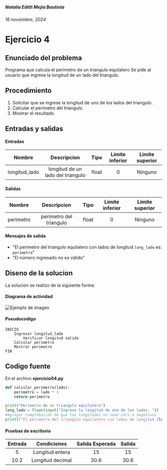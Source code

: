 ##### Natalia Edith Mejia Bautista 
###### 16 noviembre, 2024

# Ejercicio 4

## Enunciado del problema
Programa que calcula el perimetro de un triangulo equilatero
Se pide al usuario que ingrese la longitud de un lado del triangulo.

## Procedimiento 
1. Solicitar que se ingrese la longitud de uno de los lados del triangulo.
2. Calcular el perimetro del triangulo.
3. Mostrar el resultado.


## Entradas y salidas
#### Entradas
| Nombre  | Descripcion  | Tipo | Limite inferior | Limite superior |
|:-------------:|:---------------:| :-------------:|:---------:|:---------:|
| longitud_lado | longitud de un lado del triangulo | float | 0 | Ninguno  |

#### Salidas
| Nombre  | Descripcion  | Tipo | Limite inferior | Limite superior |
|:-------------:|:---------------:| :-------------:|:---------:|:---------:|
| perimetro | perimetro del triangulo | float | 0 | Ninguno |

#### Mensajes de salida
- "El perimetro del triangulo equilatero con lados de longitud `long_lado` es: `perimetro`"
- "El número ingresado no es válido"

## Diseno de la solucion 
La solucion se realizo de la siguiente forma:
#### Diagrama de actividad
![Ejemplo de imagen](https://ejemplo.com/imagen.png)


#### Pseudocodigo
```plaintext
INICIO
    Ingresar longitud_lado
        Verificar longitud valida
    Calcular perimetro
    Mostrar perimetro
FIN
```

## Codigo fuente
En el archivo **ejercicio04.py**
```python
def calcular_perimetro(lado):
    perimetro = lado * 3
    return perimetro

print("Perimetro de un triangulo equilatero")
long_lado = float(input("Ingrese la longitud de uno de los lados: "))
#Agregar comprobacion de que las longitudes no sean cero o negativos
print(f"El perimetro del triangulo equilatero con lados de longitud {long_lado} es:", calcular_perimetro(long_lado))
```

#### Pruebas de escritorio
| Entrada |Condiciones | Salida Esperada | Salida |
|:-------------:|:---------------:| :-------------:|:-------------:|
| 5 | Longitud entera | 15 | 15 |
| 10.2 | Longitud decimal | 30.6 | 30.6 |